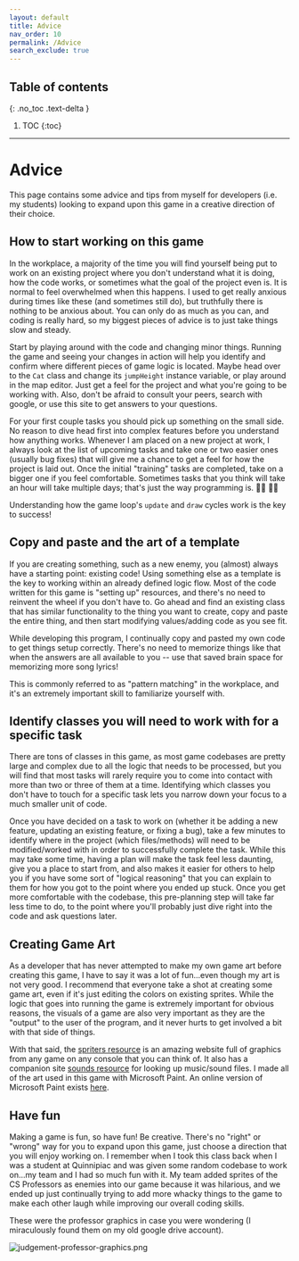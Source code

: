 ```yaml
---
layout: default
title: Advice
nav_order: 10
permalink: /Advice
search_exclude: true
---
```


## Table of contents
{: .no_toc .text-delta }

1. TOC
{:toc}

---

# Advice

This page contains some advice and tips from myself for developers (i.e. my students) looking to expand upon this game in a creative direction
of their choice.

## How to start working on this game

In the workplace, a majority of the time you will find yourself being put to work on an existing project where you don't
understand what it is doing, how the code works, or sometimes what the goal of the project even is. 
It is normal to feel overwhelmed when this happens. 
I used to get really anxious during times like these (and sometimes still do), but truthfully there is nothing to be anxious about. 
You can only do as much as you can, and coding is really hard, so my biggest pieces of advice is to just take things slow and steady. 

Start by playing around with the code and changing minor things. 
Running the game and seeing your changes in action will help you identify and confirm where different pieces of game logic is located. 
Maybe head over to the `Cat` class and change its `jumpHeight` instance variable, or play around in the map editor. 
Just get a feel for the project and what you're going to be working with. 
Also, don't be afraid to consult your peers, search with google, or use this site to get answers to your questions.

For your first couple tasks you should pick up something on the small side. 
No reason to dive head first into complex features before you understand how anything works. 
Whenever I am placed on a new project at work, I always look at the list of upcoming tasks and take one or two easier ones (usually bug fixes) that will give me a chance to get a feel for how the project is laid out. 
Once the initial "training" tasks are completed, take on a bigger one if you feel comfortable. 
Sometimes tasks that you think will take an hour will take multiple days; that's just the way programming is. :man_shrugging: :woman_shrugging:

Understanding how the game loop's `update` and `draw` cycles work is the key to success!

## Copy and paste and the art of a template

If you are creating something, such as a new enemy, you (almost) always have a starting point: existing code!
Using something else as a template is the key to working within an already defined logic flow. 
Most of the code written for this game is "setting up" resources, and there's no need to reinvent the wheel if you don't have to. 
Go ahead and find an existing class that has similar functionality to the thing you want to create, copy and paste the entire thing, and then start modifying values/adding code as you see fit.  

While developing this program, I continually copy and pasted my own code to get things setup correctly. 
There's no need to memorize things like that when the answers are all available to you -- use that saved brain space for memorizing more song lyrics!

This is commonly referred to as "pattern matching" in the workplace, and it's an extremely important skill to familiarize yourself with.

## Identify classes you will need to work with for a specific task

There are tons of classes in this game, as most game codebases are pretty large and complex due to all the logic that needs to be processed, 
but you will find that most tasks will rarely require you to come into contact with more than two or three of them at a time. 
Identifying which classes you don't have to touch for a specific task lets you narrow down your focus to a much smaller unit of code.

Once you have decided on a task to work on (whether it be adding a new feature, updating an existing feature, or fixing a bug),
take a few minutes to identify where in the project (which files/methods) will need to be modified/worked with in order to successfully complete the task. 
While this may take some time, having a plan will make the task feel less daunting, give you a place to start from, and also makes it easier for others to help you if you have some sort of "logical reasoning" that you can explain to them for how you got to the point where you ended up stuck. 
Once you get more comfortable with the codebase, this pre-planning step will take far less time to do, to the point where you'll probably just dive right into the code and ask questions later.

## Creating Game Art

As a developer that has never attempted to make my own game art before creating this game, I have to say it was a lot of fun...even though my art is not very good. 
I recommend that everyone take a shot at creating some game art, even if it's just editing the colors on existing sprites. 
While the logic that goes into running the game is extremely important for obvious reasons, the visuals of a game are also very important
as they are the "output" to the user of the program, and it never hurts to get involved a bit with that side of things.

With that said, the [spriters resource](https://www.spriters-resource.com/) is an amazing website full of graphics from any game on any console that you can think of. 
It also has a companion site [sounds resource](https://www.sounds-resource.com/) for looking up music/sound files.
I made all of the art used in this game with Microsoft Paint. An online version of Microsoft Paint exists [here](https://canvaspaint.org/#local:751c02cc06643).

## Have fun

Making a game is fun, so have fun! 
Be creative.
There's no "right" or "wrong" way for you to expand upon this game, just choose a direction that you will enjoy working on. 
I remember when I took this class back when I was a student at Quinnipiac and was given some random codebase to work on...my team and I had so much fun with it. 
My team added sprites of the CS Professors as enemies into our game because it was hilarious, and we ended up just continually trying to add more whacky things to the game to make each other laugh while improving our overall coding skills.

These were the professor graphics in case you were wondering (I miraculously found them on my old google drive account).

![judgement-professor-graphics.png](../assets/images/judgement-professor-graphics.png)